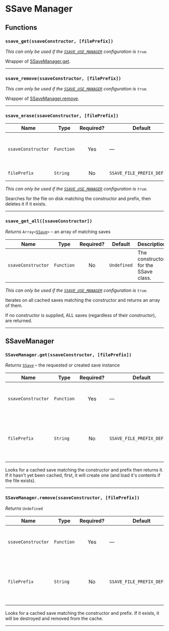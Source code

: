 # SSave Manager

## Functions

### **`ssave_get(ssaveConstructor, [filePrefix])`**

*This can only be used if the [`SSAVE_USE_MANAGER`](config.md#ssave_use_manager) configuration is `true`.*

Wrapper of [SSaveManager.get](ssave-manager.md#ssavemanagergetssaveconstructor-fileprefix).

---

### **`ssave_remove(ssaveConstructor, [filePrefix])`**

*This can only be used if the [`SSAVE_USE_MANAGER`](config.md#ssave_use_manager) configuration is `true`.*

Wrapper of [SSaveManager.remove](ssave-manager.md#ssavemanagerremovessaveconstructor-fileprefix).

---

### **`ssave_erase(ssaveConstructor, [filePrefix])`**

| Name              | Type       | Required? | Default                        | Description                             |
| ----------------- | ---------- | :-------: | ------------------------------ | --------------------------------------- |
| `ssaveConstructor`| `Function` |  Yes      | —                              | The constructor for the SSave class.    |
| `filePrefix`      | `String`   |   No      | `SSAVE_FILE_PREFIX_DEFAULT`    | Optional file prefix.                   |

*This can only be used if the [`SSAVE_USE_MANAGER`](config.md#ssave_use_manager) configuration is `true`.*

Searches for the file on disk matching the constructor and prefix, then deletes it if it exists.

---

### **`ssave_get_all([ssaveConstructor])`**

*Returns* `Array<`[`SSave`](ssave.md)`>` – an array of matching saves

| Name              | Type       | Required? | Default                        | Description                              |
| ----------------- | ---------- | :-------: | ------------------------------ | ---------------------------------------- |
| `ssaveConstructor`| `Function` |  No      | `Undefined`                     | The constructor for the SSave class.   |

*This can only be used if the [`SSAVE_USE_MANAGER`](config.md#ssave_use_manager) configuration is `true`.*

Iterates on all cached saves matching the constructor and returns an array of them.

If no constructor is supplied, ALL saves (regardless of their constructor), are returned.

---

## SSaveManager

### **`SSaveManager.get(ssaveConstructor, [filePrefix])`**

*Returns* [`SSave`](ssave.md) – the requested or created save instance

| Name              | Type       | Required? | Default                        | Description                              |
| ----------------- | ---------- | :-------: | ------------------------------ | ---------------------------------------- |
| `ssaveConstructor`| `Function` |  Yes      | —                              | The constructor for the SSave class.    |
| `filePrefix`      | `String`   |   No      | `SSAVE_FILE_PREFIX_DEFAULT`    | Optional file prefix to use when loading. Useful for things like save slots |

Looks for a cached save matching the constructor and prefix then returns it.
If it hasn't yet been cached, first, it will create one (and load it's contents if the file exists).

---

### **`SSaveManager.remove(ssaveConstructor, [filePrefix])`**

*Returns* `Undefined`

| Name              | Type       | Required? | Default                        | Description                              |
| ----------------- | ---------- | :-------: | ------------------------------ | ---------------------------------------- |
| `ssaveConstructor`| `Function` |  Yes      | —                              | The constructor for the SSave class.    |
| `filePrefix`      | `String`   |   No      | `SSAVE_FILE_PREFIX_DEFAULT`    | Optional file prefix to use when loading. Useful for things like save slots |

Looks for a cached save matching the constructor and prefix.
If it exists, it will be destroyed and removed from the cache.

---
